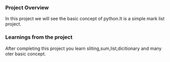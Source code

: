 ### Project Overview

 In this project we will see the basic concept of python.It is a simple mark list project.


### Learnings from the project

 After completing this project you learn sliting,sum,list,dicitionary and many oter basic concept.


